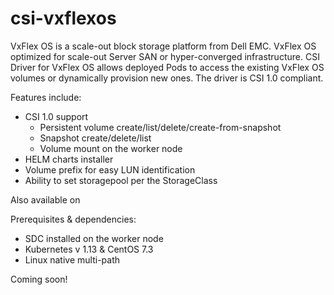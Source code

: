 # csi-vxflexos
VxFlex OS is a scale-out block storage platform from Dell EMC.  VxFlex OS optimized for scale-out Server SAN or hyper-converged infrastructure. CSI Driver for VxFlex OS allows deployed Pods to access the existing VxFlex OS volumes or dynamically provision new ones. The driver is CSI 1.0 compliant.

Features include:
- CSI 1.0 support​
  - Persistent volume create/list/delete/create-from-snapshot​
  - Snapshot create/delete/list​
  - Volume mount on the worker node​
- HELM charts installer​
- Volume prefix for easy LUN identification​
- Ability to set storagepool per the StorageClass​

Also available on

Prerequisites​ & dependencies:
- SDC installed on the worker node​
- Kubernetes v 1.13 & CentOS 7.3​
- Linux native multi-path​

Coming soon!
